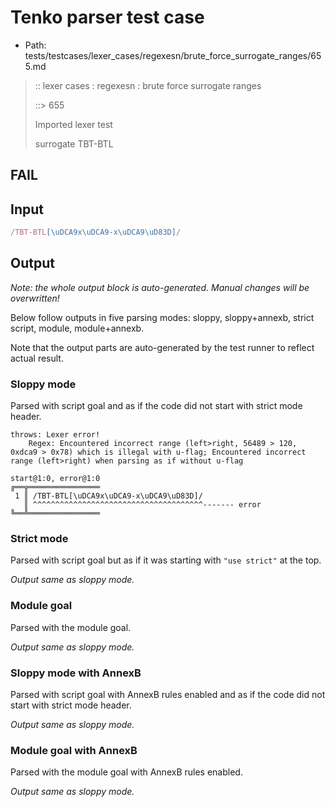 # Tenko parser test case

- Path: tests/testcases/lexer_cases/regexesn/brute_force_surrogate_ranges/655.md

> :: lexer cases : regexesn : brute force surrogate ranges
>
> ::> 655
>
> Imported lexer test
>
> surrogate TBT-BTL

## FAIL

## Input

`````js
/TBT-BTL[\uDCA9x\uDCA9-x\uDCA9\uD83D]/
`````

## Output

_Note: the whole output block is auto-generated. Manual changes will be overwritten!_

Below follow outputs in five parsing modes: sloppy, sloppy+annexb, strict script, module, module+annexb.

Note that the output parts are auto-generated by the test runner to reflect actual result.

### Sloppy mode

Parsed with script goal and as if the code did not start with strict mode header.

`````
throws: Lexer error!
    Regex: Encountered incorrect range (left>right, 56489 > 120, 0xdca9 > 0x78) which is illegal with u-flag; Encountered incorrect range (left>right) when parsing as if without u-flag

start@1:0, error@1:0
╔══╦════════════════
 1 ║ /TBT-BTL[\uDCA9x\uDCA9-x\uDCA9\uD83D]/
   ║ ^^^^^^^^^^^^^^^^^^^^^^^^^^^^^^^^^^^^^^------- error
╚══╩════════════════

`````

### Strict mode

Parsed with script goal but as if it was starting with `"use strict"` at the top.

_Output same as sloppy mode._

### Module goal

Parsed with the module goal.

_Output same as sloppy mode._

### Sloppy mode with AnnexB

Parsed with script goal with AnnexB rules enabled and as if the code did not start with strict mode header.

_Output same as sloppy mode._

### Module goal with AnnexB

Parsed with the module goal with AnnexB rules enabled.

_Output same as sloppy mode._
